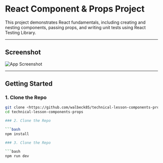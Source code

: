# React Component & Props Project

This project demonstrates React fundamentals, including creating and nesting components, passing props, and writing unit tests using React Testing Library.

---

## Screenshot

![App Screenshot](https://imgur.com/a/biPYYtp)

---

## Getting Started

### 1. Clone the Repo

```bash
git clone <https://github.com/walbeck85/technical-lesson-components-props>
cd technical-lesson-components-props

### 2. Clone the Repo

```bash
npm install

### 3. Clone the Repo

```bash
npm run dev